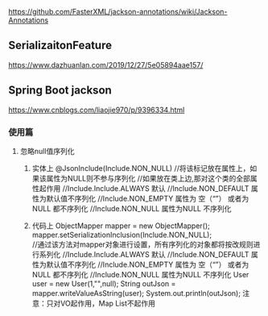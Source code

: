 https://github.com/FasterXML/jackson-annotations/wiki/Jackson-Annotations


## SerializaitonFeature
https://www.dazhuanlan.com/2019/12/27/5e05894aae157/


## Spring Boot jackson
https://www.cnblogs.com/liaojie970/p/9396334.html

### 使用篇
1. 忽略null值序列化
    1. 实体上
       @JsonInclude(Include.NON_NULL)
       //将该标记放在属性上，如果该属性为NULL则不参与序列化
       //如果放在类上边,那对这个类的全部属性起作用
       //Include.Include.ALWAYS 默认
       //Include.NON_DEFAULT 属性为默认值不序列化
       //Include.NON_EMPTY 属性为 空（“”） 或者为 NULL 都不序列化
       //Include.NON_NULL 属性为NULL 不序列化

    2. 代码上
       ObjectMapper mapper = new ObjectMapper();
       mapper.setSerializationInclusion(Include.NON_NULL);  
       //通过该方法对mapper对象进行设置，所有序列化的对象都将按改规则进行系列化
       //Include.Include.ALWAYS 默认
       //Include.NON_DEFAULT 属性为默认值不序列化
       //Include.NON_EMPTY 属性为 空（“”） 或者为 NULL 都不序列化
       //Include.NON_NULL 属性为NULL 不序列化
       User user = new User(1,"",null);
       String outJson = mapper.writeValueAsString(user);
       System.out.println(outJson);
       注意：只对VO起作用，Map List不起作用